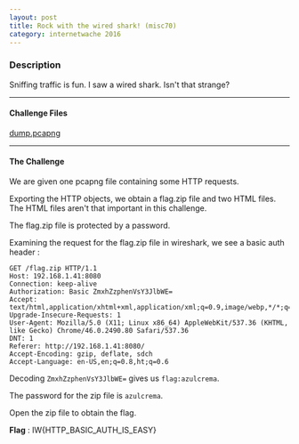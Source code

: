 ```yaml
---
layout: post
title: Rock with the wired shark! (misc70)
category: internetwache 2016
---
```


### Description

Sniffing traffic is fun. I saw a wired shark. Isn't that strange?

---

#### Challenge Files
[dump.pcapng](/assets/bin/internetwache-2016/shark-dump.pcapng)

---

#### The Challenge

We are given one pcapng file containing some HTTP requests.

Exporting the HTTP objects, we obtain a flag.zip file and two HTML files.
The HTML files aren't that important in this challenge.

The flag.zip file is protected by a password.

Examining the request for the flag.zip file in wireshark, we see a basic auth header :

    GET /flag.zip HTTP/1.1
    Host: 192.168.1.41:8080
    Connection: keep-alive
    Authorization: Basic ZmxhZzphenVsY3JlbWE=
    Accept: text/html,application/xhtml+xml,application/xml;q=0.9,image/webp,*/*;q=0.8
    Upgrade-Insecure-Requests: 1
    User-Agent: Mozilla/5.0 (X11; Linux x86_64) AppleWebKit/537.36 (KHTML, like Gecko) Chrome/46.0.2490.80 Safari/537.36
    DNT: 1
    Referer: http://192.168.1.41:8080/
    Accept-Encoding: gzip, deflate, sdch
    Accept-Language: en-US,en;q=0.8,ht;q=0.6

Decoding `ZmxhZzphenVsY3JlbWE=` gives us `flag:azulcrema`.

The password for the zip file is `azulcrema`.

Open the zip file to obtain the flag.

**Flag** : IW{HTTP_BASIC_AUTH_IS_EASY}

